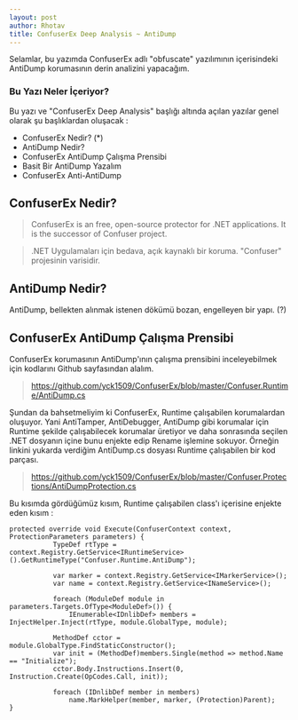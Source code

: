 ```yaml
---
layout: post
author: Rhotav
title: ConfuserEx Deep Analysis ~ AntiDump
---
```


Selamlar, bu yazımda ConfuserEx adlı "obfuscate" yazılımının içerisindeki AntiDump korumasının derin analizini yapacağım.

### Bu Yazı Neler İçeriyor?
Bu yazı ve "ConfuserEx Deep Analysis" başlığı altında açılan yazılar genel olarak şu başlıklardan oluşacak :
- ConfuserEx Nedir? (*)
- AntiDump Nedir?
- ConfuserEx AntiDump Çalışma Prensibi
- Basit Bir AntiDump Yazalım
- ConfuserEx Anti-AntiDump

## ConfuserEx Nedir?

> ConfuserEx is an free, open-source protector for .NET applications. It is the successor of Confuser project.

> .NET Uygulamaları için bedava, açık kaynaklı bir koruma. "Confuser" projesinin varisidir.

## AntiDump Nedir?

AntiDump, bellekten alınmak istenen dökümü bozan, engelleyen bir yapı. (?)

## ConfuserEx AntiDump Çalışma Prensibi

ConfuserEx korumasının AntiDump'ının çalışma prensibini inceleyebilmek için kodlarını Github sayfasından alalım.
> https://github.com/yck1509/ConfuserEx/blob/master/Confuser.Runtime/AntiDump.cs

 Şundan da bahsetmeliyim ki ConfuserEx, Runtime çalışabilen korumalardan oluşuyor. Yani AntiTamper, AntiDebugger, AntiDump gibi korumalar için Runtime şekilde çalışabilecek korumalar üretiyor ve daha sonrasında seçilen .NET dosyanın içine bunu enjekte edip Rename işlemine sokuyor.
 Örneğin linkini yukarda verdiğim AntiDump.cs dosyası Runtime çalışabilen bir kod parçası.
 > https://github.com/yck1509/ConfuserEx/blob/master/Confuser.Protections/AntiDumpProtection.cs
 
 Bu kısımda gördüğümüz kısım, Runtime çalışabilen class'ı içerisine enjekte eden kısım :
 ```
 protected override void Execute(ConfuserContext context, ProtectionParameters parameters) {
			TypeDef rtType = context.Registry.GetService<IRuntimeService>().GetRuntimeType("Confuser.Runtime.AntiDump");

			var marker = context.Registry.GetService<IMarkerService>();
			var name = context.Registry.GetService<INameService>();

			foreach (ModuleDef module in parameters.Targets.OfType<ModuleDef>()) {
				IEnumerable<IDnlibDef> members = InjectHelper.Inject(rtType, module.GlobalType, module);

			MethodDef cctor = module.GlobalType.FindStaticConstructor();
			var init = (MethodDef)members.Single(method => method.Name == "Initialize");
			cctor.Body.Instructions.Insert(0, Instruction.Create(OpCodes.Call, init));

			foreach (IDnlibDef member in members)
				name.MarkHelper(member, marker, (Protection)Parent);
}
```
